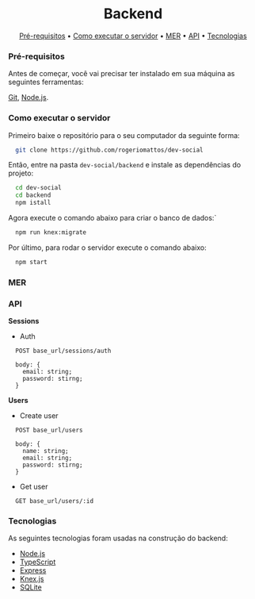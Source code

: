 <h1 align="center">Backend</h1>
<p align="center">
  <a href="#pré-requisitos">Pré-requisitos</a> • 
  <a href="#como-executar-o-servidor">Como executar o servidor</a> •
  <a href="#mer">MER</a> •
  <a href="#api">API</a> •
  <a href="#tecnologias">Tecnologias</a>
</p>

### Pré-requisitos
Antes de começar, você vai precisar ter instalado em sua máquina as seguintes ferramentas:

[Git](https://git-scm.com), [Node.js](https://nodejs.org/en/). 

### Como executar o servidor
Primeiro baixe o repositório para o seu computador da seguinte forma:
```bash
  git clone https://github.com/rogeriomattos/dev-social
```

Então, entre na pasta ``dev-social/backend`` e instale as dependências do projeto:
```bash
  cd dev-social
  cd backend
  npm istall
```
Agora execute o comando abaixo para criar o banco de dados:`
```bash
  npm run knex:migrate
```

Por último, para rodar o servidor execute o comando abaixo:
```bash
  npm start
```

### MER

### API
**Sessions**
- Auth
```
  POST base_url/sessions/auth

  body: {
    email: string;
    password: stirng;
  }

```

**Users**

- Create user
```
  POST base_url/users

  body: {
    name: string;
    email: string;
    password: stirng;
  }
```

- Get user
```
  GET base_url/users/:id
```

### Tecnologias

As seguintes tecnologias foram usadas na construção do backend:
- [Node.js](https://nodejs.org/en/)
- [TypeScript](https://www.typescriptlang.org/)
- [Express](https://expressjs.com/)
- [Knex.js](http://knexjs.org/)
- [SQLite](https://www.sqlite.org/index.html)
